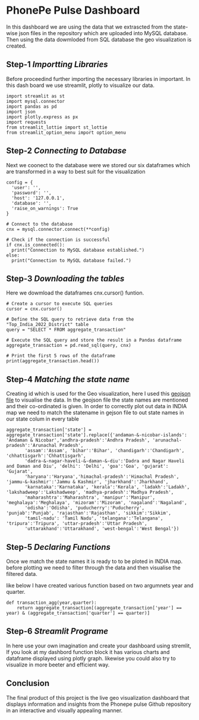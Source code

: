 # PhonePe Pulse Dashboard
In this dashboard we are using the data that we extrascted from the state-wise json files in the repository which are uploaded into MySQL database. Then using the data dowmloded from SQL database the geo visualization is created.

## Step-1 *Importting Libraries*

Before proceedind further importing the necessary libraries in important. In this dash board we use streamlit, plotly to visualize our data. 

```
import streamlit as st
import mysql.connector
import pandas as pd
import json
import plotly.express as px
import requests
from streamlit_lottie import st_lottie
from streamlit_option_menu import option_menu
```
## Step-2 *Connecting to Database*

Next we coonect to the database were we stored our six dataframes which are transformed in a way to best suit for the visualization

```
config = {
  'user': '',
  'password': '',
  'host': '127.0.0.1',
  'database': '',
  'raise_on_warnings': True
}

# Connect to the database
cnx = mysql.connector.connect(**config)

# Check if the connection is successful
if cnx.is_connected():
  print("Connection to MySQL database established.")
else:
  print("Connection to MySQL database failed.")
```
## Step-3 *Downloading the tables*
Here we dowmload the dataframes cnx.cursor() funtion.

```
# Create a cursor to execute SQL queries
cursor = cnx.cursor()

# Define the SQL query to retrieve data from the "Top_India_2022_District" table
query = "SELECT * FROM aggregate_transaction"

# Execute the SQL query and store the result in a Pandas dataframe
aggregate_transaction = pd.read_sql(query, cnx)

# Print the first 5 rows of the dataframe
print(aggregate_transaction.head())
```

## Step-4 *Matching the state name*
Creating id which is used for the Geo visualization, here I used this [geojson file]("https://gist.githubusercontent.com/jbrobst/56c13bbbf9d97d187fea01ca62ea5112/raw/e388c4cae20aa53cb5090210a42ebb9b765c0a36/india_states.geojson",) to visualise the data. 
In the geojson file the state names are mentioned and their co-ordinated is given. In order to correctly plot out data in INDIA map we need to match the statename in gejson file to out state names in our state colum in every table

```
aggregate_transaction['state'] = aggregate_transaction['state'].replace({'andaman-&-nicobar-islands': 'Andaman & Nicobar','andhra-pradesh':'Andhra Pradesh', 'arunachal-pradesh':'Arunachal Pradesh',
       'assam':'Assam', 'bihar':'Bihar', 'chandigarh':'Chandigarh', 'chhattisgarh':'Chhattisgarh',
       'dadra-&-nagar-haveli-&-daman-&-diu':'Dadra and Nagar Haveli and Daman and Diu', 'delhi': 'Delhi', 'goa':'Goa', 'gujarat': 'Gujarat',
       'haryana':'Haryana','himachal-pradesh':'Himachal Pradesh', 'jammu-&-kashmir':'Jammu & Kashmir', 'jharkhand':'Jharkhand',
       'karnataka':'Karnataka', 'kerala':'Kerala', 'ladakh':'Ladakh', 'lakshadweep':'Lakshadweep', 'madhya-pradesh':'Madhya Pradesh',
       'maharashtra':'Maharashtra', 'manipur':'Manipur', 'meghalaya':'Meghalaya', 'mizoram':'Mizoram', 'nagaland':'Nagaland',
       'odisha':'Odisha', 'puducherry':'Puducherry', 'punjab':'Punjab', 'rajasthan':'Rajasthan', 'sikkim':'Sikkim',
       'tamil-nadu': 'Tamil Nadu', 'telangana':'Telangana', 'tripura':'Tripura', 'uttar-pradesh':'Uttar Pradesh',
       'uttarakhand':'Uttarakhand', 'west-bengal':'West Bengal'})
```

## Step-5 *Declaring Functions*
Once we match the state names it is ready to to be ploted in INDIA map. before plotting we need to filter through the data and then visualise the filtered data.

like below I have created various function based on two argumnets year and quarter. 

```
def transaction_agg(year,quarter):
    return aggregate_transaction[(aggregate_transaction['year'] == year) & (aggregate_transaction['quarter'] == quarter)]
```
## Step-6 *Streamlit Programe*

In here use your own imagination and create your dashboard using stremlit, If you look at my dashbord function block it has various charts and dataframe displayed using plotly graph. likewise you could also try to visualize in more beeter and efficient way.

## Conclusion

The final product of this project is the live geo visualization dashboard that displays
information and insights from the Phonepe pulse Github repository in an interactive
and visually appealing manner.
